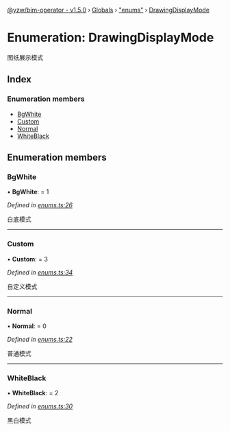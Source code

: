 [@yzw/bim-operator - v1.5.0](../README.md) › [Globals](../globals.md) › ["enums"](../modules/_enums_.md) › [DrawingDisplayMode](_enums_.drawingdisplaymode.md)

# Enumeration: DrawingDisplayMode

图纸展示模式

## Index

### Enumeration members

* [BgWhite](_enums_.drawingdisplaymode.md#bgwhite)
* [Custom](_enums_.drawingdisplaymode.md#custom)
* [Normal](_enums_.drawingdisplaymode.md#normal)
* [WhiteBlack](_enums_.drawingdisplaymode.md#whiteblack)

## Enumeration members

###  BgWhite

• **BgWhite**: = 1

*Defined in [enums.ts:26](https://github.com/youkaisteve/bim-operator/blob/d807e84/src/enums.ts#L26)*

白底模式

___

###  Custom

• **Custom**: = 3

*Defined in [enums.ts:34](https://github.com/youkaisteve/bim-operator/blob/d807e84/src/enums.ts#L34)*

自定义模式

___

###  Normal

• **Normal**: = 0

*Defined in [enums.ts:22](https://github.com/youkaisteve/bim-operator/blob/d807e84/src/enums.ts#L22)*

普通模式

___

###  WhiteBlack

• **WhiteBlack**: = 2

*Defined in [enums.ts:30](https://github.com/youkaisteve/bim-operator/blob/d807e84/src/enums.ts#L30)*

黑白模式

